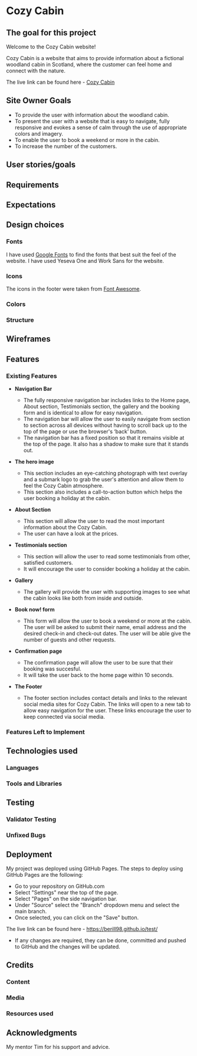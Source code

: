 # Cozy Cabin

## The goal for this project

Welcome to the Cozy Cabin website!

Cozy Cabin is a website that aims to provide information about a fictional woodland cabin in Scotland, where the customer can feel home and connect with the nature.

The live link can be found here - [Cozy Cabin](https://berill98.github.io/cozy-cabin/)

## Site Owner Goals

- To provide the user with information about the woodland cabin.
- To present the user with a website that is easy to navigate, fully responsive and evokes a sense of calm through the use of appropriate colors and imagery.
- To enable the user to book a weekend or more in the cabin.
- To increase the number of the customers.

## User stories/goals

## Requirements

## Expectations

## Design choices

### Fonts

I have used [Google Fonts](https://fonts.google.com/) to find the fonts that best suit the feel of the website. I have used Yeseva One and Work Sans for the website.

### Icons

The icons in the footer were taken from [Font Awesome](https://fontawesome.com/).

### Colors
### Structure

## Wireframes

## Features

### Existing Features

- __Navigation Bar__

    - The fully responsive navigation bar includes links to the Home page, About section, Testimonials section, the gallery and the booking form and is identical to allow for easy navigation.
    - The navigation bar will allow the user to easily navigate from section to section across all devices without having to scroll back up to the top of the page or use the browser's ‘back’ button. 
    - The navigation bar has a fixed position so that it remains visible at the top of the page. It also has a shadow to make sure that it stands out.

- __The hero image__

    - This section includes an eye-catching photograph with text overlay and a submark logo to grab the user's attention and allow them to feel the Cozy Cabin atmosphere.
    - This section also includes a call-to-action button which helps the user booking a holiday at the cabin.

- __About Section__

    - This section will allow the user to read the most important information about the Cozy Cabin.
    - The user can have a look at the prices.

- __Testimonials section__

  - This section will allow the user to read some testimonials from other, satisfied customers. 
  - It will encourage the user to consider booking a holiday at the cabin.

- __Gallery__

    - The gallery will provide the user with supporting images to see what the cabin looks like both from inside and outside.

- __Book now! form__

  - This form will allow the user to book a weekend or more at the cabin. The user will be asked to submit their name, email address and the desired check-in and check-out dates. The user will be able give the number of guests and other requests.

- __Confirmation page__

  - The confirmation page will allow the user to be sure that their booking was succesful.
  - It will take the user back to the home page within 10 seconds.

- __The Footer__ 

  - The footer section includes contact details and links to the relevant social media sites for Cozy Cabin. The links will open to a new tab to allow easy navigation for the user. These links encourage the user to keep connected via social media.

### Features Left to Implement

## Technologies used
### Languages
### Tools and Libraries

## Testing 
### Validator Testing 
### Unfixed Bugs

## Deployment

My project was deployed using GitHub Pages. The steps to deploy using GitHub Pages are the following:

- Go to your repository on GitHub.com
- Select "Settings" near the top of the page.
- Select "Pages" on the side navigation bar.
- Under "Source" select the "Branch" dropdown menu and select the main branch.
- Once selected, you can click on the "Save" button.

The live link can be found here - https://berill98.github.io/test/

- If any changes are required, they can be done, committed and pushed to GitHub and the changes will be updated.

## Credits
### Content
### Media
### Resources used

## Acknowledgments

My mentor Tim for his support and advice.